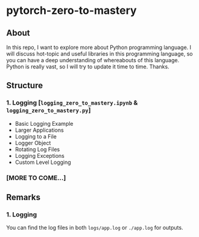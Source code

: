 # pytorch-zero-to-mastery
## About
In this repo, I want to explore more about Python programming language. I will discuss 
hot-topic and useful libraries in this programming language, so you can have a deep understanding of 
whereabouts of this language. Python is really vast, so I will try to update it time to time. Thanks.

## Structure
### 1. Logging [`logging_zero_to_mastery.ipynb` & `logging_zero_to_mastery.py`]
- Basic Logging Example
- Larger Applications
- Logging to a File
- Logger Object
- Rotating Log Files
- Logging Exceptions
- Custom Level Logging
### [MORE TO COME...]


## Remarks
### 1. Logging
You can find the log files in both `logs/app.log` or `./app.log` for outputs.
